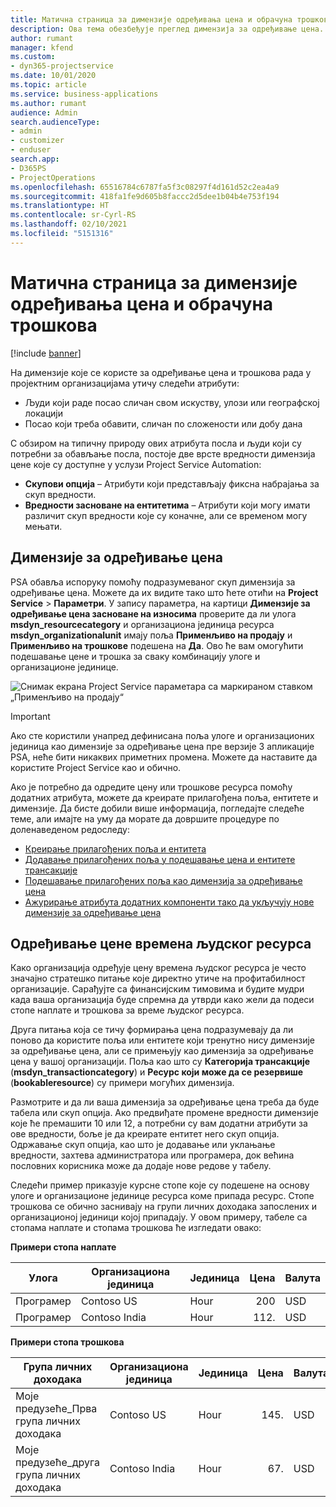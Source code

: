 ```yaml
---
title: Матична страница за димензије одређивања цена и обрачуна трошкова
description: Ова тема обезбеђује преглед димензија за одређивање цена.
author: rumant
manager: kfend
ms.custom:
- dyn365-projectservice
ms.date: 10/01/2020
ms.topic: article
ms.service: business-applications
ms.author: rumant
audience: Admin
search.audienceType:
- admin
- customizer
- enduser
search.app:
- D365PS
- ProjectOperations
ms.openlocfilehash: 65516784c6787fa5f3c08297f4d161d52c2ea4a9
ms.sourcegitcommit: 418fa1fe9d605b8faccc2d5dee1b04b4e753f194
ms.translationtype: HT
ms.contentlocale: sr-Cyrl-RS
ms.lasthandoff: 02/10/2021
ms.locfileid: "5151316"
---
```

# <a name="pricing-and-costing-dimensions-home-page"></a>Матична страница за димензије одређивања цена и обрачуна трошкова

[!include [banner](../includes/psa-now-project-operations.md)]

На димензије које се користе за одређивање цена и трошкова рада у пројектним организацијама утичу следећи атрибути:

- Људи који раде посао сличан свом искуству, улози или географској локацији
- Посао који треба обавити, сличан по сложености или добу дана

С обзиром на типичну природу ових атрибута посла и људи који су потребни за обављање посла, постоје две врсте вредности димензија цене које су доступне у услузи Project Service Automation: 

- **Скупови опција** – Атрибути који представљају фиксна набрајања за скуп вредности.
- **Вредности засноване на ентитетима** – Атрибути који могу имати различит скуп вредности које су коначне, али се временом могу мењати.

## <a name="pricing-dimensions"></a>Димензије за одређивање цена

PSA обавља испоруку помоћу подразумеваног скуп димензија за одређивање цена. Можете да их видите тако што ћете отићи на **Project Service** > **Параметри**. У запису параметра, на картици **Димензије за одређивање цена засноване на износима** проверите да ли улога **msdyn_resourcecategory** и организациона јединица ресурса **msdyn_organizationalunit** имају поља **Применљиво на продају** и **Применљиво на трошкове** подешена на **Да**. Ово ће вам омогућити подешавање цене и трошка за сваку комбинацију улоге и организационе јединице.

![Снимак екрана Project Service параметара са маркираном ставком „Применљиво на продају“](media/PS-OOB-parameters.png)

> [!IMPORTANT]
> Ако сте користили унапред дефинисана поља улоге и организационих јединица као димензије за одређивање цена пре верзије 3 апликације PSA, неће бити никаквих приметних промена. Можете да наставите да користите Project Service као и обично. 

Ако је потребно да одредите цену или трошкове ресурса помоћу додатних атрибута, можете да креирате прилагођена поља, ентитете и димензије. Да бисте добили више информација, погледајте следеће теме, али имајте на уму да морате да довршите процедуре по доленаведеном редоследу:

- [Креирање прилагођених поља и ентитета](create-custom-fields-entities.md)
- [Додавање прилагођених поља у подешавање цена и ентитете трансакције](field-references.md)
- [Подешавање прилагођених поља као димензија за одређивање цена ](set-up-pricing-dimensions.md)
- [Ажурирање атрибута додатних компоненти тако да укључују нове димензије за одређивање цена](update-plug-in-attributes.md)

## <a name="pricing-human-resource-time"></a>Одређивање цене времена људског ресурса
Како организација одређује цену времена људског ресурса је често значајно стратешко питање које директно утиче на профитабилност организације. Сарађујте са финансијским тимовима и будите мудри када ваша организација буде спремна да утврди како жели да подеси стопе наплате и трошкова за време људског ресурса.

Друга питања која се тичу формирања цена подразумевају да ли поново да користите поља или ентитете који тренутно нису димензије за одређивање цена, али се примењују као димензија за одређивање цена у вашој организацији. Поља као што су **Категорија трансакције** (**msdyn_transactioncategory**) и **Ресурс који може да се резервише** (**bookableresource**) су примери могућих димензија. 

Размотрите и да ли ваша димензија за одређивање цена треба да буде табела или скуп опција. Ако предвиђате промене вредности димензије које ће премашити 10 или 12, а потребни су вам додатни атрибути за ове вредности, боље је да креирате ентитет него скуп опција. Одржавање скуп опција, као што је додавање или уклањање вредности, захтева администратора или програмера, док већина пословних корисника може да додаје нове редове у табелу.

Следећи пример приказује курсне стопе које су подешене на основу улоге и организационе јединице ресурса коме припада ресурс. Стопе трошкова се обично заснивају на групи личних доходака запослених и организационој јединици којој припадају. У овом примеру, табеле са стопама наплате и стопама трошкова ће изгледати овако:

**Примери стопа наплате**

| Улога        | Организациона јединица    |Јединица      |Цена      |Валута  |
| ------------|-------------|----------|----------:|----------|
| Програмер   | Contoso US  |Hour | 200|USD     |
| Програмер   | Contoso India |Hour|   112.|USD     |


**Примери стопа трошкова**

| Група личних доходака     | Организациона јединица    |Јединица      |Цена      |Валута  |
| ----------------|-------------|----------|----------:|----------|
| Моје предузеће_Прва група личних доходака | Contoso US  |Hour | 145.|USD     |
| Моје предузеће_друга група личних доходака | Contoso India |Hour|   67.|USD     |
